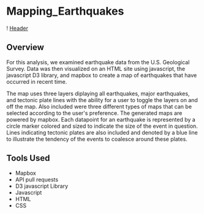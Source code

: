 # Mapping_Earthquakes

! [Header](map.png)

## Overview

For this analysis, we examined earthquake data from the U.S. Geological Survey.  Data was then visualized on an HTML site using javascript, the javascript D3 library, and mapbox to create a map of earthquakes that have occurred in recent time. 

The map uses three layers diplaying all earthquakes, major earthquakes, and tectonic plate lines with the ability for a user to toggle the layers on and off the map. Also included were three different types of maps that can be selected according to the user's preference.  The generated maps are powered by mapbox. Each datapoint for an earthquake is represented by a circle marker colored and sized to indicate the size of the event in question. Lines indicating tectonic plates are also included and denoted by a blue line to illustrate the tendency of the events to coalesce around these plates. 

##  Tools Used
 - Mapbox
 - API pull requests
 - D3 javascript Library
 - Javascript
 - HTML
 - CSS 
